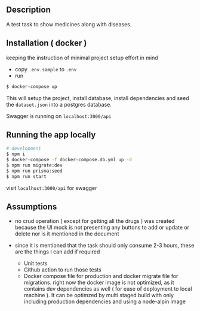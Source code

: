 ## Description

A test task to show medicines along with diseases.

## Installation ( docker )

keeping the instruction of minimal project setup effort in mind


- copy `.env.sample` to `.env`
- run 
```bash
$ docker-compose up 
```

This will setup the project, install database, install dependencies and seed the `dataset.json` into a postgres database.

Swagger is running on `localhost:3000/api`

## Running the app locally

```bash
# development
$ npm i
$ docker-compose -f docker-compose.db.yml up -d
$ npm run migrate:dev
$ npm run prisma:seed
$ npm run start
```
visit `localhost:3000/api` for swagger

## Assumptions
- no crud operation ( except for getting all the drugs ) was created because the UI mock is not presenting any buttons to add or update or delete nor is it mentioned in the document

- since it is mentioned that the task should only consume 2-3 hours, these are the things I can add if required
  - Unit tests
  - Github action to run those tests
  - Docker compose file for production and docker migrate file for migrations. right now the docker image is not optimized, as it contains dev dependencies as well ( for ease of deployment to local machine ). It can be optimzed by multi staged build with only including production dependencies and using a node-alpin image